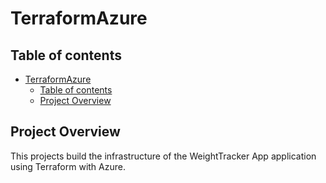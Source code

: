 # TerraformAzure
## Table of contents
- [TerraformAzure](#TerraformAzure)
  - [Table of contents](#table-of-contents)
  - [Project Overview](#project-overview)
 


## Project Overview
This projects build the infrastructure of the WeightTracker App application using Terraform with Azure.


